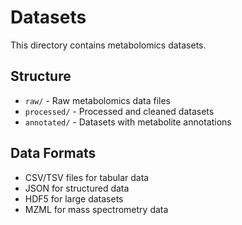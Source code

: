 # Datasets

This directory contains metabolomics datasets.

## Structure

- `raw/` - Raw metabolomics data files
- `processed/` - Processed and cleaned datasets
- `annotated/` - Datasets with metabolite annotations

## Data Formats

- CSV/TSV files for tabular data
- JSON for structured data
- HDF5 for large datasets
- MZML for mass spectrometry data 